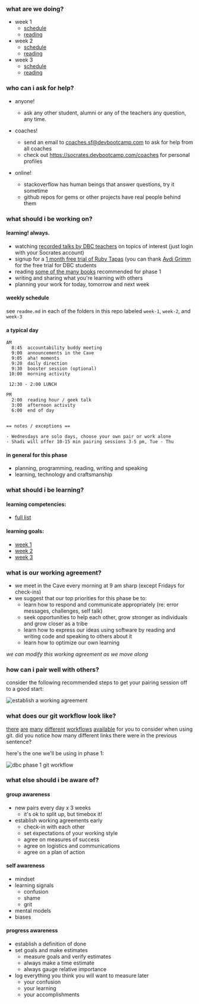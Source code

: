 ### what are we doing?

- week 1
  - [schedule](https://github.com/banana-slugs-2014/phase-1-guide/tree/master/week-1)
  - [reading](https://github.com/banana-slugs-2014/phase-1-guide/tree/master/week-1#reading)
- week 2
  - [schedule](https://github.com/banana-slugs-2014/phase-1-guide/tree/master/week-2)
  - [reading](https://github.com/banana-slugs-2014/phase-1-guide/tree/master/week-2#reading)
- week 3
  - [schedule](https://github.com/banana-slugs-2014/phase-1-guide/tree/master/week-3)
  - [reading](https://github.com/banana-slugs-2014/phase-1-guide/tree/master/week-3#reading)

### who can i ask for help?

- anyone!  
  - ask any other student, alumni or any of the teachers any question, any time.

- coaches!  
  - send an email to coaches.sf@devbootcamp.com to ask for help from all coaches
  - check out https://socrates.devbootcamp.com/coaches for personal profiles

- online!
  - stackoverflow has human beings that answer questions, try it sometime
  - github repos for gems or other projects have real people behind them


### what should i be working on?

#### learning! always.

- watching [recorded talks by DBC teachers](http://talks.devbootcamp.com) on topics of interest (just login with your Socrates account)
- signup for a [1 month free trial of Ruby Tapas](https://rubytapas.dpdcart.com/subscriber/add?plan_id=10&plan_term_id=117) (you can thank [Avdi Grimm](http://about.avdi.org) for the free trial for DBC students
- reading [some of the many books](https://www.dropbox.com/sh/ldrnf12rpx78eye/Kb1a8z2LFx) recommended for phase 1
- writing and sharing what you're learning with others
- planning your work for today, tomorrow and next week


#### weekly schedule

see `readme.md` in each of the folders in this repo labeled `week-1`, `week-2`, and `week-3`


#### a typical day

```text
AM
  8:45  accountability buddy meeting
  9:00  announcements in the Cave
  9:05  aha! moments
  9:20  daily direction
  9:30  booster session (optional)
 10:00  morning activity

 12:30 - 2:00 LUNCH

PM
  2:00  reading hour / geek talk
  3:00  afternoon activity
  6:00  end of day


== notes / exceptions == 

- Wednesdays are solo days, choose your own pair or work alone
- Shadi will offer 10-15 min pairing sessions 3-5 pm, Tue - Thu
```

#### in general for this phase

- planning, programming, reading, writing and speaking
- learning, technology and craftsmanship


### what should i be learning?

#### learning competencies:
- [full list](https://github.com/banana-slugs-2014/phase-1-guide/blob/master/learning-competencies.md)

#### learning goals:
- [week 1](https://gist.github.com/dbc-challenges/3e4ea14543cde43d89ca)  
- [week 2](https://gist.github.com/dbc-challenges/3c983819a8604593791b)  
- [week 3](https://gist.github.com/dbc-challenges/1da8d51de6229fedd73a)  


### what is our working agreement?

- we meet in the Cave every morning at 9 am sharp (except Fridays for check-ins)
- we suggest that our top priorities for this phase be to:
  - learn how to respond and communicate appropriately (re: error messages, challenges, self talk)
  - seek opportunities to help each other, grow stronger as individuals and grow closer as a tribe
  - learn how to express our ideas using software by reading and writing code and speaking to others about it
  - learn how to optimize our own learning

*we can modify this working agreement as we move along*

### how can i pair well with others?

consider the following recommended steps to get your pairing session off to a good start:

![establish a working agreement](http://f.cl.ly/items/0F2v1l1u1k2w2K290u35/Screen%20Shot%202014-01-27%20at%205.31.34%20PM.png "working agreements make pairing easy")


### what does our git workflow look like?

[there](http://nvie.com/posts/a-successful-git-branching-model/) [are](https://www.atlassian.com/git/workflows) [many](http://scottchacon.com/2011/08/31/github-flow.html) [different](http://git-scm.com/book/en/Distributed-Git-Distributed-Workflows) [workflows](http://randyfay.com/content/rebase-workflow-git) [available](http://stackoverflow.com/a/2429011/2836874) for you to consider when using git.  did you notice how many different links there were in the previous sentence?

here's the one we'll be using in phase 1:

![dbc phase 1 git workflow](http://f.cl.ly/items/2G3j3O2X1a1I09432b1q/Screen%20Shot%202014-01-27%20at%205.36.27%20PM.png "git workflow for phase 1")


### what else should i be aware of?

#### group awareness

- new pairs every day x 3 weeks
  - it's ok to split up, but timebox it!
- establish working agreements early
  - check-in with each other
  - set expectations of your working style
  - agree on measures of success
  - agree on logistics and communications
  - agree on a plan of action

#### self awareness

- mindset
- learning signals
  - confusion
  - shame
  - grit
- mental models
- biases

#### progress awareness

- establish a definition of done
- set goals and make estimates
  - measure goals and verify estimates
  - always make a time estimate
  - always gauge relative importance
- log everything you think you will want to measure later
  - your confusion
  - your learning
  - your accomplishments

